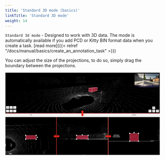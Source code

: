 ```yaml
---
title: 'Standard 3D mode (basics)'
linkTitle: 'Standard 3D mode'
weight: 14
---
```


`Standard 3d mode` - Designed to work with 3D data.
The mode is automatically available if you add PCD or Kitty BIN format data when you create a task.
[read more]({{< relref "/docs/manual/basics/create_an_annotation_task" >}})

You can adjust the size of the projections, to do so, simply drag the boundary between the projections.

![](/images/image215_carla_town3.jpg)
